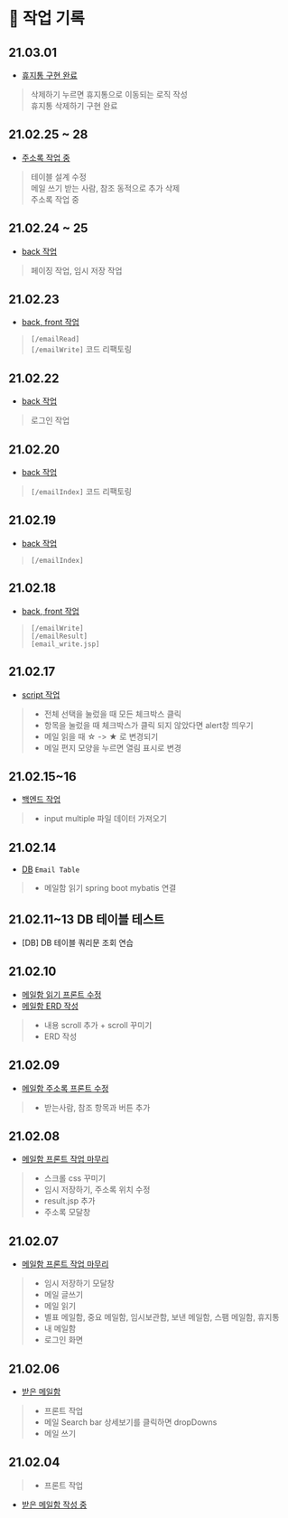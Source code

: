 # 🎉 작업 기록

## 21.03.01
- [휴지통 구현 완료](21.03.01.md) 
> 삭제하기 누르면 휴지통으로 이동되는 로직 작성 <br>
> 휴지통 삭제하기 구현 완료 <br>

## 21.02.25 ~ 28
- [주소록 작업 중](21.02.28.md)
> 테이블 설계 수정 <br>
> 메일 쓰기 받는 사람, 참조 동적으로 추가 삭제 <br>
> 주소록 작업 중 <br>

## 21.02.24 ~ 25
- [back 작업](21.02.25.md)
> 페이징 작업, 임시 저장 작업

## 21.02.23
- [back, front 작업](21.02.23.md)

> `[/emailRead]` <br>
> `[/emailWrite]` 코드 리팩토링

## 21.02.22
- [back 작업](21.02.22.md)
> 로그인 작업 

## 21.02.20
- [back 작업](21.02.20.md)
> `[/emailIndex]` 코드 리팩토링

## 21.02.19
- [back 작업](21.02.19.md)
> `[/emailIndex]`

## 21.02.18
- [back, front 작업](21.02.18.md)
> `[/emailWrite]` <br>
> `[/emailResult]` <br>
> `[email_write.jsp]`


## 21.02.17
- [script 작업](21.02.17.md)
> - 전체 선택을 눌렀을 때 모든 체크박스 클릭 <br>
> - 항목을 눌렀을 때 체크박스가 클릭 되지 않았다면 alert창 띄우기  <br>
> - 메일 읽을 때 ☆ -> ★ 로 변경되기  <br>
> - 메일 편지 모양을 누르면 열림 표시로 변경  <br>


## 21.02.15~16
- [백엔드 작업](21.02.15.md)
> - input multiple 파일 데이터 가져오기

## 21.02.14
- [DB](DB/email.md) `Email Table`
> - 메일함 읽기 spring boot mybatis 연결

## 21.02.11~13 DB 테이블 테스트
- [DB] DB 테이블 쿼리문 조회 연습

## 21.02.10
- [메일함 읽기 프론트 수정](21.02.10.md)
- [메일함 ERD 작성](ERD.md)
> - 내용 scroll 추가 + scroll 꾸미기
> - ERD 작성

## 21.02.09
- [메일함 주소록 프론트 수정](21.02.09.md)
> - 받는사람, 참조 항목과 버튼 추가

## 21.02.08
- [메일함 프론트 작업 마무리](21.02.08.md)
> - 스크롤 css 꾸미기
> - 임시 저장하기, 주소록 위치 수정
> - result.jsp 추가
> - 주소록 모달창

## 21.02.07
- [메일함 프론트 작업 마무리](21.02.07.md)
> - 임시 저장하기 모달창
> - 메일 글쓰기  
> - 메일 읽기
> - 별표 메일함, 중요 메일함, 임시보관함, 보낸 메일함, 스팸 메일함, 휴지통 <br> 
> - 내 메일함
> - 로그인 화면

## 21.02.06
- [받은 메일함](21.02.06.md)
> - 프론트 작업 <br>
> - 메일 Search bar 상세보기를 클릭하면 dropDowns
> - 메일 쓰기

## 21.02.04
> - 프론트 작업
- [받은 메일함 작성 중](21.02.04.md)

